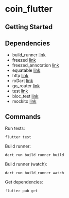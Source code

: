 # coin_flutter

## Getting Started

## Dependencies

* build_runner [link](https://pub.dev/packages/build_runner)
* freezed [link](https://pub.dev/packages/freezed)
* freezed_annotation [link](https://pub.dev/packages/freezed_annotation)
* equatable [link](https://pub.dev/packages/equatable)
* http [link](https://pub.dev/packages/http)
* rxDart [link](https://pub.dev/packages/rxdart)
* go_router [link](https://pub.dev/packages/go_router)
* test [link](https://pub.dev/packages/test)
* bloc_test [link](https://pub.dev/packages/bloc_test)
* mockito [link](https://pub.dev/packages/mockito)

## Commands

Run tests:

```shell
flutter test
```

Build runner:

```shell
dart run build_runner build
```

Build runner (watch):

```shell
dart run build_runner watch
```

Get dependencies:

```shell
flutter pub get
```
